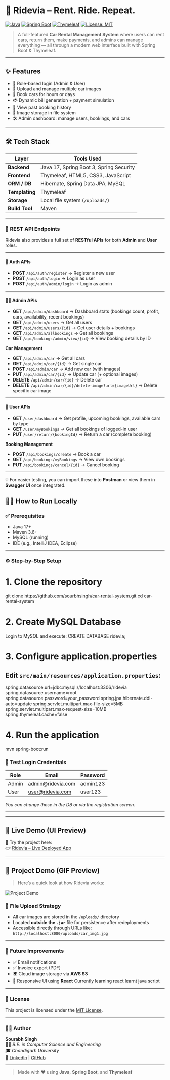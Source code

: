 # 🚗 Ridevia – Rent. Ride. Repeat.

[![Java](https://img.shields.io/badge/Java-17-blue.svg)](https://www.oracle.com/java/)
[![Spring Boot](https://img.shields.io/badge/Spring--Boot-3.x-brightgreen.svg)](https://spring.io/projects/spring-boot)
[![Thymeleaf](https://img.shields.io/badge/Thymeleaf-3.1-blue.svg)](https://www.thymeleaf.org/)
[![License: MIT](https://img.shields.io/badge/License-MIT-yellow.svg)](LICENSE)

> A full-featured **Car Rental Management System** where users can rent cars, return them, make payments, and admins can manage everything — all through a modern web interface built with Spring Boot & Thymeleaf.

---

## ✨ Features

- 🔐 Role-based login (Admin & User)
- 📸 Upload and manage multiple car images
- 📅 Book cars for hours or days
- 💳 Dynamic bill generation + payment simulation
- 🧾 View past booking history
- 📂 Image storage in file system
- 🛠️ Admin dashboard: manage users, bookings, and cars

---

## 🛠 Tech Stack

| Layer          | Tools Used                               |
|----------------|--------------------------------------------|
| **Backend**    | Java 17, Spring Boot 3, Spring Security   |
| **Frontend**   | Thymeleaf, HTML5, CSS3, JavaScript        |
| **ORM / DB**   | Hibernate, Spring Data JPA, MySQL         |
| **Templating** | Thymeleaf                                 |
| **Storage**    | Local file system (`/uploads/`)           |
| **Build Tool** | Maven                                     |

---
### 📡 REST API Endpoints

Ridevia also provides a full set of **RESTful APIs** for both **Admin** and **User** roles.

---

#### 🔑 Auth APIs
- **POST** `/api/auth/register` → Register a new user  
- **POST** `/api/auth/login` → Login as user  
- **POST** `/api/auth/admin/login` → Login as admin  

---

#### 👨‍💼 Admin APIs
- **GET** `/api/admin/dashboard` → Dashboard stats (bookings count, profit, cars, availability, recent bookings)  
- **GET** `/api/admin/users` → Get all users  
- **GET** `/api/admin/users/{id}` → Get user details + bookings  
- **GET** `/api/admin/allbookings` → Get all bookings  
- **GET** `/api/bookings/admin/view/{id}` → View booking details by ID  

**Car Management**
- **GET** `/api/admin/car` → Get all cars  
- **GET** `/api/admin/car/{id}` → Get single car  
- **POST** `/api/admin/car` → Add new car (with images)  
- **PUT** `/api/admin/car/{id}` → Update car (+ optional images)  
- **DELETE** `/api/admin/car/{id}` → Delete car  
- **DELETE** `/api/admin/car/{id}/delete-image?url={imageUrl}` → Delete specific car image  

---

#### 🚗 User APIs
- **GET** `/user/dashboard` → Get profile, upcoming bookings, available cars by type  
- **GET** `/user/myBookings` → Get all bookings of logged-in user  
- **PUT** `/user/return/{bookingId}` → Return a car (complete booking)  

**Booking Management**
- **POST** `/api/bookings/create` → Book a car  
- **GET** `/api/bookings/myBookings` → View own bookings  
- **PUT** `/api/bookings/cancel/{id}` → Cancel booking  

---

💡 For easier testing, you can import these into **Postman** or view them in **Swagger UI** once integrated.

## 🧑‍💻 How to Run Locally

### ✅ Prerequisites

- Java 17+
- Maven 3.6+
- MySQL (running)
- IDE (e.g., IntelliJ IDEA, Eclipse)

---

### ⚙️ Step-by-Step Setup


# 1. Clone the repository
git clone https://github.com/sourbhsingh/car-rental-system.git
cd car-rental-system

# 2. Create MySQL Database
Login to MySQL and execute:
CREATE DATABASE ridevia;

# 3. Configure application.properties
## Edit `src/main/resources/application.properties`:
spring.datasource.url=jdbc:mysql://localhost:3306/ridevia
spring.datasource.username=root
spring.datasource.password=your_password
spring.jpa.hibernate.ddl-auto=update
spring.servlet.multipart.max-file-size=5MB
spring.servlet.multipart.max-request-size=10MB
spring.thymeleaf.cache=false

# 4. Run the application
mvn spring-boot:run

### 🔑 Test Login Credentials

| Role  | Email                | Password   |
|-------|----------------------|------------|
| Admin | admin@ridevia.com    | admin123   |  <- config/DataSeeder class  for admin changes
| User  | user@ridevia.com     | user123    |

_You can change these in the DB or via the registration screen._

---

---

## 🔴 Live Demo (UI Preview)

🚀 Try the project here:  
👉 [Ridevia – Live Deployed App](https://car-rental-system-production-7965.up.railway.app/)

---

## 🎥 Project Demo (GIF Preview)

> Here’s a quick look at how Ridevia works:

![Project Demo](project-demo.gif)



### 📂 File Upload Strategy

- All car images are stored in the `/uploads/` directory
- Located **outside the `.jar`** file for persistence after redeployments
- Accessible directly through URLs like:  
  `http://localhost:8080/uploads/car_img1.jpg`

---

### 🚀 Future Improvements

- ✅ Email notifications
- ✅ Invoice export (PDF)
- 🌍 Cloud image storage via **AWS S3**
- 📱 Responsive UI using **React** Currently learning react learnt java script

---

### 📄 License

This project is licensed under the [MIT License](LICENSE).

---

### 🙋‍♂️ Author

**Sourabh Singh**  
👨‍🎓 *B.E. in Computer Science and Engineering*  
🎓 *Chandigarh University*  
🔗 [LinkedIn](https://www.linkedin.com/in/sourbhsingh) | [GitHub](https://github.com/sourbhsingh)

---

> Made with ❤️ using **Java**, **Spring Boot**, and **Thymeleaf**
